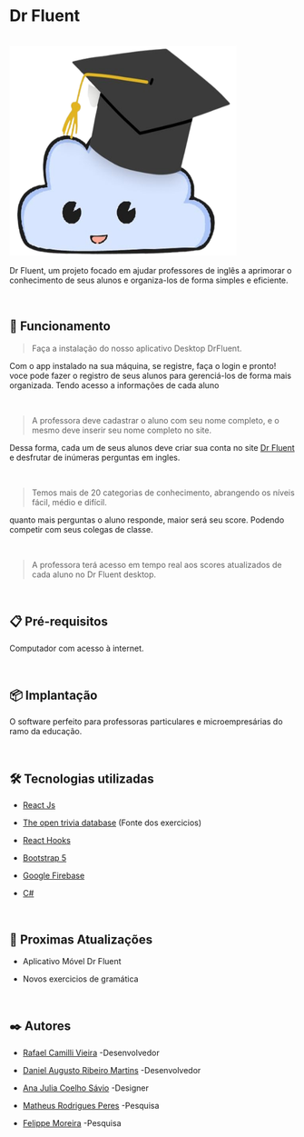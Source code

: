 # Dr Fluent

 <br/>
 
<img src="./src/Assets/nuvemChapeu.png" width="400" height="370">

Dr Fluent, um projeto focado em ajudar professores de inglês a aprimorar o conhecimento de seus alunos e organiza-los de forma simples e eficiente.

 <br/>
 
## 🔧 Funcionamento


> Faça a instalação do nosso aplicativo Desktop DrFluent.
  
Com o app instalado na sua máquina, se registre, faça o login e pronto! voce pode fazer o registro de seus alunos para gerenciá-los de forma mais organizada. Tendo acesso a informações de cada aluno 

 <br/>

> A professora deve cadastrar o aluno com seu nome completo, e o mesmo deve inserir seu nome completo no site.

Dessa forma, cada um de seus alunos deve criar sua conta no site  [Dr Fluent ](https://nossosite.com)  e desfrutar de inúmeras perguntas em ingles.

 <br/>


> Temos mais de 20 categorias de conhecimento, abrangendo os níveis fácil, médio e difícil.

quanto mais perguntas o aluno responde, maior será seu score. Podendo competir com seus colegas de classe.

 <br/>

> A professora terá acesso em tempo real aos scores atualizados de cada aluno no Dr Fluent desktop.

 <br/>

## 📋 Pré-requisitos

Computador com acesso à internet.

 <br/>

## 📦 Implantação

O software perfeito para professoras particulares e microempresárias do ramo da educação.

 <br/>

## 🛠️ Tecnologias utilizadas


* [React Js](https://pt-br.legacy.reactjs.org/docs/getting-started.html)

* [The open trivia database](https://opentdb.com/api_config.php) (Fonte dos exercicios)

* [React Hooks](https://legacy.reactjs.org/docs/hooks-intro.html)

* [Bootstrap 5](https://getbootstrap.com/docs/5.3/getting-started/introduction/)

* [Google Firebase](https://firebase.google.com/docs?hl=pt-br)

* [C#](https://learn.microsoft.com/pt-br/dotnet/csharp/)

 <br/>

## 📌 Proximas Atualizações

* Aplicativo Móvel Dr Fluent

* Novos exercicios de gramática

 <br/>

## ✒️ Autores

* [Rafael Camilli Vieira](https://www.linkedin.com/in/rafael-camilli-vieira-077355269/) -Desenvolvedor

* [Daniel Augusto Ribeiro Martins](https://www.linkedin.com/in/daniel-martins-99882224a/) -Desenvolvedor

* [Ana Julia Coelho Sávio](https://www.linkedin.com/in/ana-j%C3%BAlia-coelho-s%C3%A1vio-530441217/) -Designer

* [Matheus Rodrigues Peres](https://www.linkedin.com/in/matheus-peres-4184a6279/) -Pesquisa

* [Felippe Moreira](https://www.linkedin.com/in/felippe-moreira-2388ab266/) -Pesquisa
